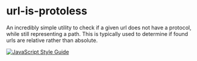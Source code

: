 # url-is-protoless

An incredibly simple utility to check if a given url does not have a protocol, while still representing a path. This is typically used to determine if found urls are relative rather than absolute.

[![JavaScript Style Guide](https://cdn.rawgit.com/standard/standard/master/badge.svg)](https://github.com/standard/standard)
